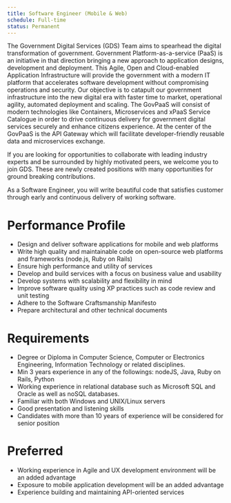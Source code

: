```yaml
---
title: Software Engineer (Mobile & Web)
schedule: Full-time
status: Permanent
---
```


The Government Digital Services (GDS) Team aims to spearhead the digital transformation of government. Government Platform-as-a-service (PaaS) is an initiative in that direction bringing a new approach to application designs, development and deployment. This Agile, Open and Cloud-enabled Application Infrastructure will provide the government with a modern IT platform that accelerates software development without compromising operations and security. Our objective is to catapult our government infrastructure into the new digital era with faster time to market, operational agility, automated deployment and scaling. The GovPaaS will consist of modern technologies like Containers, Microservices and xPaaS Service Catalogue in order to drive continuous delivery for government digital services securely and enhance citizens experience. At the center of the GovPaaS is the API Gateway which will facilitate developer-friendly reusable data and microservices exchange.

If you are looking for opportunities to collaborate with leading industry experts and be surrounded by highly motivated peers, we welcome you to join GDS. These are newly created positions with many opportunities for ground breaking contributions.

As a Software Engineer, you will write beautiful code that satisfies customer through early and continuous delivery of working software.

# Performance Profile

* Design and deliver software applications for mobile and web platforms
* Write high quality and maintainable code on open-source web platforms and frameworks (node.js, Ruby on Rails)
* Ensure high performance and utility of services
* Develop and build services with a focus on business value and usability
* Develop systems with scalability and flexibility in mind
* Improve software quality using XP practices such as code review and unit testing
* Adhere to the Software Craftsmanship Manifesto
* Prepare architectural and other technical documents

# Requirements

* Degree or Diploma in Computer Science, Computer or Electronics Engineering, Information Technology or related disciplines.
* Min 3 years experience in any of the followings: nodeJS, Java, Ruby on Rails, Python
* Working experience in relational database such as Microsoft SQL and Oracle as well as noSQL databases.
* Familiar with both Windows and UNIX/Linux servers
* Good presentation and listening skills
* Candidates with more than 10 years of experience will be considered for senior position

# Preferred

* Working experience in Agile and UX development environment will be an added advantage
* Exposure to mobile application development will be an added advantage
* Experience building and maintaining API-oriented services